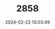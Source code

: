 ---
title: "2858"
category: "Necromys lactens"
draft: false
date: 2024-02-22 13:03:49
languages:
  English: ["Rufous-bellied Bolo Mouse"]
---